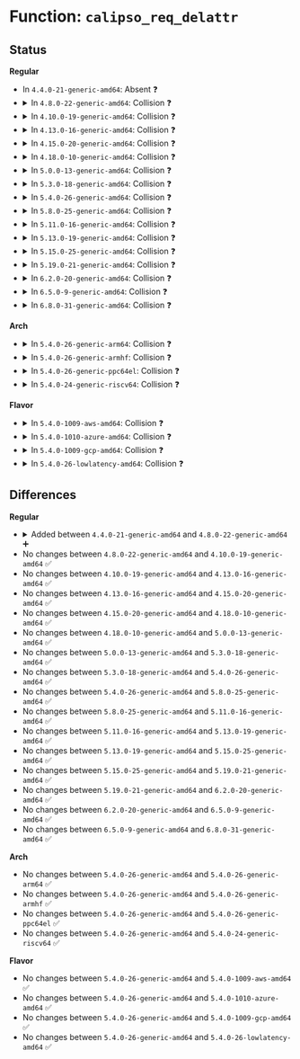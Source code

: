 # Function: <code>calipso_req_delattr</code>

## Status
<b>Regular</b>
<ul>
<li>
In <code>4.4.0-21-generic-amd64</code>: Absent ❓
</li>
<li>
<details>
<summary>In <code>4.8.0-22-generic-amd64</code>: Collision ❓</summary>

```c
void calipso_req_delattr(struct request_sock * req)
```

```json
{
  "name": "calipso_req_delattr",
  "collision_type": "Static-Global Collision",
  "inline_type": "No",
  "funcs": [
    {
      "addr": 18446744071587692224,
      "name": "calipso_req_delattr",
      "external": false,
      "loc": "net/ipv6/calipso.c:1250",
      "file": "net/ipv6/calipso.c",
      "inline": "seen, unknown",
      "caller_inline": [],
      "caller_func": []
    },
    {
      "addr": 18446744071587772880,
      "name": "calipso_req_delattr",
      "external": true,
      "loc": "net/netlabel/netlabel_calipso.c:614",
      "file": "net/netlabel/netlabel_calipso.c",
      "inline": "seen, unknown",
      "caller_inline": [],
      "caller_func": [
        "net/netlabel/netlabel_kapi.c:netlbl_req_delattr"
      ]
    }
  ],
  "symbols": [
    {
      "addr": 18446744071587692224,
      "name": "calipso_req_delattr",
      "section": ".text",
      "bind": "STB_LOCAL",
      "size": 243
    },
    {
      "addr": 18446744071587772880,
      "name": "calipso_req_delattr",
      "section": ".text",
      "bind": "STB_GLOBAL",
      "size": 27
    }
  ]
}
```
</details>
</li>
<li>
<details>
<summary>In <code>4.10.0-19-generic-amd64</code>: Collision ❓</summary>

```c
void calipso_req_delattr(struct request_sock * req)
```

```json
{
  "name": "calipso_req_delattr",
  "collision_type": "Static-Global Collision",
  "inline_type": "No",
  "funcs": [
    {
      "addr": 18446744071587900976,
      "name": "calipso_req_delattr",
      "external": false,
      "loc": "net/ipv6/calipso.c:1250",
      "file": "net/ipv6/calipso.c",
      "inline": "seen, unknown",
      "caller_inline": [],
      "caller_func": []
    },
    {
      "addr": 18446744071587988080,
      "name": "calipso_req_delattr",
      "external": true,
      "loc": "net/netlabel/netlabel_calipso.c:617",
      "file": "net/netlabel/netlabel_calipso.c",
      "inline": "seen, unknown",
      "caller_inline": [],
      "caller_func": [
        "net/netlabel/netlabel_kapi.c:netlbl_req_delattr"
      ]
    }
  ],
  "symbols": [
    {
      "addr": 18446744071587900976,
      "name": "calipso_req_delattr",
      "section": ".text",
      "bind": "STB_LOCAL",
      "size": 243
    },
    {
      "addr": 18446744071587988080,
      "name": "calipso_req_delattr",
      "section": ".text",
      "bind": "STB_GLOBAL",
      "size": 27
    }
  ]
}
```
</details>
</li>
<li>
<details>
<summary>In <code>4.13.0-16-generic-amd64</code>: Collision ❓</summary>

```c
void calipso_req_delattr(struct request_sock * req)
```

```json
{
  "name": "calipso_req_delattr",
  "collision_type": "Static-Global Collision",
  "inline_type": "No",
  "funcs": [
    {
      "addr": 18446744071588058128,
      "name": "calipso_req_delattr",
      "external": false,
      "loc": "net/ipv6/calipso.c:1250",
      "file": "net/ipv6/calipso.c",
      "inline": "seen, unknown",
      "caller_inline": [],
      "caller_func": []
    },
    {
      "addr": 18446744071588146016,
      "name": "calipso_req_delattr",
      "external": true,
      "loc": "net/netlabel/netlabel_calipso.c:617",
      "file": "net/netlabel/netlabel_calipso.c",
      "inline": "seen, unknown",
      "caller_inline": [],
      "caller_func": [
        "net/netlabel/netlabel_kapi.c:netlbl_req_delattr"
      ]
    }
  ],
  "symbols": [
    {
      "addr": 18446744071588058128,
      "name": "calipso_req_delattr",
      "section": ".text",
      "bind": "STB_LOCAL",
      "size": 234
    },
    {
      "addr": 18446744071588146016,
      "name": "calipso_req_delattr",
      "section": ".text",
      "bind": "STB_GLOBAL",
      "size": 28
    }
  ]
}
```
</details>
</li>
<li>
<details>
<summary>In <code>4.15.0-20-generic-amd64</code>: Collision ❓</summary>

```c
void calipso_req_delattr(struct request_sock * req)
```

```json
{
  "name": "calipso_req_delattr",
  "collision_type": "Static-Global Collision",
  "inline_type": "No",
  "funcs": [
    {
      "addr": 18446744071588596400,
      "name": "calipso_req_delattr",
      "external": false,
      "loc": "net/ipv6/calipso.c:1250",
      "file": "net/ipv6/calipso.c",
      "inline": "seen, unknown",
      "caller_inline": [],
      "caller_func": []
    },
    {
      "addr": 18446744071588694048,
      "name": "calipso_req_delattr",
      "external": true,
      "loc": "net/netlabel/netlabel_calipso.c:617",
      "file": "net/netlabel/netlabel_calipso.c",
      "inline": "seen, unknown",
      "caller_inline": [],
      "caller_func": [
        "net/netlabel/netlabel_kapi.c:netlbl_req_delattr"
      ]
    }
  ],
  "symbols": [
    {
      "addr": 18446744071588596400,
      "name": "calipso_req_delattr",
      "section": ".text",
      "bind": "STB_LOCAL",
      "size": 240
    },
    {
      "addr": 18446744071588694048,
      "name": "calipso_req_delattr",
      "section": ".text",
      "bind": "STB_GLOBAL",
      "size": 34
    }
  ]
}
```
</details>
</li>
<li>
<details>
<summary>In <code>4.18.0-10-generic-amd64</code>: Collision ❓</summary>

```c
void calipso_req_delattr(struct request_sock * req)
```

```json
{
  "name": "calipso_req_delattr",
  "collision_type": "Static-Global Collision",
  "inline_type": "No",
  "funcs": [
    {
      "addr": 18446744071588961952,
      "name": "calipso_req_delattr",
      "external": false,
      "loc": "net/ipv6/calipso.c:1248",
      "file": "net/ipv6/calipso.c",
      "inline": "seen, unknown",
      "caller_inline": [],
      "caller_func": []
    },
    {
      "addr": 18446744071589060800,
      "name": "calipso_req_delattr",
      "external": true,
      "loc": "net/netlabel/netlabel_calipso.c:617",
      "file": "net/netlabel/netlabel_calipso.c",
      "inline": "seen, unknown",
      "caller_inline": [],
      "caller_func": [
        "net/netlabel/netlabel_kapi.c:netlbl_req_delattr"
      ]
    }
  ],
  "symbols": [
    {
      "addr": 18446744071588961952,
      "name": "calipso_req_delattr",
      "section": ".text",
      "bind": "STB_LOCAL",
      "size": 223
    },
    {
      "addr": 18446744071589060800,
      "name": "calipso_req_delattr",
      "section": ".text",
      "bind": "STB_GLOBAL",
      "size": 33
    }
  ]
}
```
</details>
</li>
<li>
<details>
<summary>In <code>5.0.0-13-generic-amd64</code>: Collision ❓</summary>

```c
void calipso_req_delattr(struct request_sock * req)
```

```json
{
  "name": "calipso_req_delattr",
  "collision_type": "Static-Global Collision",
  "inline_type": "No",
  "funcs": [
    {
      "addr": 18446744071589184848,
      "name": "calipso_req_delattr",
      "external": false,
      "loc": "net/ipv6/calipso.c:1248",
      "file": "net/ipv6/calipso.c",
      "inline": "seen, unknown",
      "caller_inline": [],
      "caller_func": []
    },
    {
      "addr": 18446744071589286496,
      "name": "calipso_req_delattr",
      "external": true,
      "loc": "net/netlabel/netlabel_calipso.c:617",
      "file": "net/netlabel/netlabel_calipso.c",
      "inline": "seen, unknown",
      "caller_inline": [],
      "caller_func": [
        "net/netlabel/netlabel_kapi.c:netlbl_req_delattr"
      ]
    }
  ],
  "symbols": [
    {
      "addr": 18446744071589184848,
      "name": "calipso_req_delattr",
      "section": ".text",
      "bind": "STB_LOCAL",
      "size": 223
    },
    {
      "addr": 18446744071589286496,
      "name": "calipso_req_delattr",
      "section": ".text",
      "bind": "STB_GLOBAL",
      "size": 33
    }
  ]
}
```
</details>
</li>
<li>
<details>
<summary>In <code>5.3.0-18-generic-amd64</code>: Collision ❓</summary>

```c
void calipso_req_delattr(struct request_sock * req)
```

```json
{
  "name": "calipso_req_delattr",
  "collision_type": "Static-Global Collision",
  "inline_type": "No",
  "funcs": [
    {
      "addr": 18446744071589642816,
      "name": "calipso_req_delattr",
      "external": false,
      "loc": "net/ipv6/calipso.c:1234",
      "file": "net/ipv6/calipso.c",
      "inline": "seen, unknown",
      "caller_inline": [],
      "caller_func": []
    },
    {
      "addr": 18446744071589742384,
      "name": "calipso_req_delattr",
      "external": true,
      "loc": "net/netlabel/netlabel_calipso.c:604",
      "file": "net/netlabel/netlabel_calipso.c",
      "inline": "seen, unknown",
      "caller_inline": [],
      "caller_func": [
        "net/netlabel/netlabel_kapi.c:netlbl_req_delattr"
      ]
    }
  ],
  "symbols": [
    {
      "addr": 18446744071589642816,
      "name": "calipso_req_delattr",
      "section": ".text",
      "bind": "STB_LOCAL",
      "size": 223
    },
    {
      "addr": 18446744071589742384,
      "name": "calipso_req_delattr",
      "section": ".text",
      "bind": "STB_GLOBAL",
      "size": 33
    }
  ]
}
```
</details>
</li>
<li>
<details>
<summary>In <code>5.4.0-26-generic-amd64</code>: Collision ❓</summary>

```c
void calipso_req_delattr(struct request_sock * req)
```

```json
{
  "name": "calipso_req_delattr",
  "collision_type": "Static-Global Collision",
  "inline_type": "No",
  "funcs": [
    {
      "addr": 18446744071589867024,
      "name": "calipso_req_delattr",
      "external": false,
      "loc": "net/ipv6/calipso.c:1234",
      "file": "net/ipv6/calipso.c",
      "inline": "seen, unknown",
      "caller_inline": [],
      "caller_func": []
    },
    {
      "addr": 18446744071589966512,
      "name": "calipso_req_delattr",
      "external": true,
      "loc": "net/netlabel/netlabel_calipso.c:604",
      "file": "net/netlabel/netlabel_calipso.c",
      "inline": "seen, unknown",
      "caller_inline": [],
      "caller_func": [
        "net/netlabel/netlabel_kapi.c:netlbl_req_delattr"
      ]
    }
  ],
  "symbols": [
    {
      "addr": 18446744071589867024,
      "name": "calipso_req_delattr",
      "section": ".text",
      "bind": "STB_LOCAL",
      "size": 223
    },
    {
      "addr": 18446744071589966512,
      "name": "calipso_req_delattr",
      "section": ".text",
      "bind": "STB_GLOBAL",
      "size": 33
    }
  ]
}
```
</details>
</li>
<li>
<details>
<summary>In <code>5.8.0-25-generic-amd64</code>: Collision ❓</summary>

```c
void calipso_req_delattr(struct request_sock * req)
```

```json
{
  "name": "calipso_req_delattr",
  "collision_type": "Static-Global Collision",
  "inline_type": "No",
  "funcs": [
    {
      "addr": 18446744071590890608,
      "name": "calipso_req_delattr",
      "external": false,
      "loc": "net/ipv6/calipso.c:1235",
      "file": "net/ipv6/calipso.c",
      "inline": "seen, unknown",
      "caller_inline": [],
      "caller_func": []
    },
    {
      "addr": 18446744071590996752,
      "name": "calipso_req_delattr",
      "external": true,
      "loc": "net/netlabel/netlabel_calipso.c:604",
      "file": "net/netlabel/netlabel_calipso.c",
      "inline": "seen, unknown",
      "caller_inline": [],
      "caller_func": [
        "net/netlabel/netlabel_kapi.c:netlbl_req_setattr"
      ]
    }
  ],
  "symbols": [
    {
      "addr": 18446744071590890608,
      "name": "calipso_req_delattr",
      "section": ".text",
      "bind": "STB_LOCAL",
      "size": 249
    },
    {
      "addr": 18446744071590996752,
      "name": "calipso_req_delattr",
      "section": ".text",
      "bind": "STB_GLOBAL",
      "size": 33
    }
  ]
}
```
</details>
</li>
<li>
<details>
<summary>In <code>5.11.0-16-generic-amd64</code>: Collision ❓</summary>

```c
void calipso_req_delattr(struct request_sock * req)
```

```json
{
  "name": "calipso_req_delattr",
  "collision_type": "Static-Global Collision",
  "inline_type": "No",
  "funcs": [
    {
      "addr": 18446744071590952224,
      "name": "calipso_req_delattr",
      "external": false,
      "loc": "net/ipv6/calipso.c:1231",
      "file": "net/ipv6/calipso.c",
      "inline": "seen, unknown",
      "caller_inline": [],
      "caller_func": []
    },
    {
      "addr": 18446744071591061376,
      "name": "calipso_req_delattr",
      "external": true,
      "loc": "net/netlabel/netlabel_calipso.c:605",
      "file": "net/netlabel/netlabel_calipso.c",
      "inline": "seen, unknown",
      "caller_inline": [],
      "caller_func": [
        "net/netlabel/netlabel_kapi.c:netlbl_req_setattr"
      ]
    }
  ],
  "symbols": [
    {
      "addr": 18446744071590952224,
      "name": "calipso_req_delattr",
      "section": ".text",
      "bind": "STB_LOCAL",
      "size": 249
    },
    {
      "addr": 18446744071591061376,
      "name": "calipso_req_delattr",
      "section": ".text",
      "bind": "STB_GLOBAL",
      "size": 33
    }
  ]
}
```
</details>
</li>
<li>
<details>
<summary>In <code>5.13.0-19-generic-amd64</code>: Collision ❓</summary>

```c
void calipso_req_delattr(struct request_sock * req)
```

```json
{
  "name": "calipso_req_delattr",
  "collision_type": "Static-Global Collision",
  "inline_type": "No",
  "funcs": [
    {
      "addr": 18446744071590882192,
      "name": "calipso_req_delattr",
      "external": false,
      "loc": "net/ipv6/calipso.c:1231",
      "file": "net/ipv6/calipso.c",
      "inline": "seen, unknown",
      "caller_inline": [],
      "caller_func": []
    },
    {
      "addr": 18446744071590992144,
      "name": "calipso_req_delattr",
      "external": true,
      "loc": "net/netlabel/netlabel_calipso.c:605",
      "file": "net/netlabel/netlabel_calipso.c",
      "inline": "seen, unknown",
      "caller_inline": [],
      "caller_func": [
        "net/netlabel/netlabel_kapi.c:netlbl_req_setattr"
      ]
    }
  ],
  "symbols": [
    {
      "addr": 18446744071590882192,
      "name": "calipso_req_delattr",
      "section": ".text",
      "bind": "STB_LOCAL",
      "size": 263
    },
    {
      "addr": 18446744071590992144,
      "name": "calipso_req_delattr",
      "section": ".text",
      "bind": "STB_GLOBAL",
      "size": 33
    }
  ]
}
```
</details>
</li>
<li>
<details>
<summary>In <code>5.15.0-25-generic-amd64</code>: Collision ❓</summary>

```c
void calipso_req_delattr(struct request_sock * req)
```

```json
{
  "name": "calipso_req_delattr",
  "collision_type": "Static-Global Collision",
  "inline_type": "No",
  "funcs": [
    {
      "addr": 18446744071591712848,
      "name": "calipso_req_delattr",
      "external": false,
      "loc": "net/ipv6/calipso.c:1231",
      "file": "net/ipv6/calipso.c",
      "inline": "seen, unknown",
      "caller_inline": [],
      "caller_func": []
    },
    {
      "addr": 18446744071591829824,
      "name": "calipso_req_delattr",
      "external": true,
      "loc": "net/netlabel/netlabel_calipso.c:605",
      "file": "net/netlabel/netlabel_calipso.c",
      "inline": "seen, unknown",
      "caller_inline": [],
      "caller_func": [
        "net/netlabel/netlabel_kapi.c:netlbl_req_setattr"
      ]
    }
  ],
  "symbols": [
    {
      "addr": 18446744071591712848,
      "name": "calipso_req_delattr",
      "section": ".text",
      "bind": "STB_LOCAL",
      "size": 263
    },
    {
      "addr": 18446744071591829824,
      "name": "calipso_req_delattr",
      "section": ".text",
      "bind": "STB_GLOBAL",
      "size": 33
    }
  ]
}
```
</details>
</li>
<li>
<details>
<summary>In <code>5.19.0-21-generic-amd64</code>: Collision ❓</summary>

```c
void calipso_req_delattr(struct request_sock * req)
```

```json
{
  "name": "calipso_req_delattr",
  "collision_type": "Static-Global Collision",
  "inline_type": "No",
  "funcs": [
    {
      "addr": 18446744071593412944,
      "name": "calipso_req_delattr",
      "external": false,
      "loc": "net/ipv6/calipso.c:1231",
      "file": "net/ipv6/calipso.c",
      "inline": "seen, unknown",
      "caller_inline": [],
      "caller_func": []
    },
    {
      "addr": 18446744071593543776,
      "name": "calipso_req_delattr",
      "external": true,
      "loc": "net/netlabel/netlabel_calipso.c:605",
      "file": "net/netlabel/netlabel_calipso.c",
      "inline": "seen, unknown",
      "caller_inline": [],
      "caller_func": [
        "net/netlabel/netlabel_kapi.c:netlbl_req_setattr"
      ]
    }
  ],
  "symbols": [
    {
      "addr": 18446744071593412944,
      "name": "calipso_req_delattr",
      "section": ".text",
      "bind": "STB_LOCAL",
      "size": 299
    },
    {
      "addr": 18446744071593543776,
      "name": "calipso_req_delattr",
      "section": ".text",
      "bind": "STB_GLOBAL",
      "size": 49
    }
  ]
}
```
</details>
</li>
<li>
<details>
<summary>In <code>6.2.0-20-generic-amd64</code>: Collision ❓</summary>

```c
void calipso_req_delattr(struct request_sock * req)
```

```json
{
  "name": "calipso_req_delattr",
  "collision_type": "Static-Global Collision",
  "inline_type": "No",
  "funcs": [
    {
      "addr": 18446744071595323584,
      "name": "calipso_req_delattr",
      "external": false,
      "loc": "net/ipv6/calipso.c:1231",
      "file": "net/ipv6/calipso.c",
      "inline": "seen, unknown",
      "caller_inline": [],
      "caller_func": []
    },
    {
      "addr": 18446744071595464992,
      "name": "calipso_req_delattr",
      "external": true,
      "loc": "net/netlabel/netlabel_calipso.c:606",
      "file": "net/netlabel/netlabel_calipso.c",
      "inline": "seen, unknown",
      "caller_inline": [],
      "caller_func": [
        "net/netlabel/netlabel_kapi.c:netlbl_req_setattr"
      ]
    }
  ],
  "symbols": [
    {
      "addr": 18446744071595323584,
      "name": "calipso_req_delattr",
      "section": ".text",
      "bind": "STB_LOCAL",
      "size": 299
    },
    {
      "addr": 18446744071595464992,
      "name": "calipso_req_delattr",
      "section": ".text",
      "bind": "STB_GLOBAL",
      "size": 49
    }
  ]
}
```
</details>
</li>
<li>
<details>
<summary>In <code>6.5.0-9-generic-amd64</code>: Collision ❓</summary>

```c
void calipso_req_delattr(struct request_sock * req)
```

```json
{
  "name": "calipso_req_delattr",
  "collision_type": "Static-Global Collision",
  "inline_type": "No",
  "funcs": [
    {
      "addr": 18446744071595718656,
      "name": "calipso_req_delattr",
      "external": false,
      "loc": "net/ipv6/calipso.c:1231",
      "file": "net/ipv6/calipso.c",
      "inline": "seen, unknown",
      "caller_inline": [],
      "caller_func": []
    },
    {
      "addr": 18446744071595972080,
      "name": "calipso_req_delattr",
      "external": true,
      "loc": "net/netlabel/netlabel_calipso.c:606",
      "file": "net/netlabel/netlabel_calipso.c",
      "inline": "seen, unknown",
      "caller_inline": [],
      "caller_func": [
        "net/netlabel/netlabel_kapi.c:netlbl_req_setattr"
      ]
    }
  ],
  "symbols": [
    {
      "addr": 18446744071595718656,
      "name": "calipso_req_delattr",
      "section": ".text",
      "bind": "STB_LOCAL",
      "size": 297
    },
    {
      "addr": 18446744071595972080,
      "name": "calipso_req_delattr",
      "section": ".text",
      "bind": "STB_GLOBAL",
      "size": 49
    }
  ]
}
```
</details>
</li>
<li>
<details>
<summary>In <code>6.8.0-31-generic-amd64</code>: Collision ❓</summary>

```c
void calipso_req_delattr(struct request_sock * req)
```

```json
{
  "name": "calipso_req_delattr",
  "collision_type": "Static-Global Collision",
  "inline_type": "No",
  "funcs": [
    {
      "addr": 18446744071596566480,
      "name": "calipso_req_delattr",
      "external": false,
      "loc": "net/ipv6/calipso.c:1231",
      "file": "net/ipv6/calipso.c",
      "inline": "seen, unknown",
      "caller_inline": [],
      "caller_func": []
    },
    {
      "addr": 18446744071596834576,
      "name": "calipso_req_delattr",
      "external": true,
      "loc": "net/netlabel/netlabel_calipso.c:609",
      "file": "net/netlabel/netlabel_calipso.c",
      "inline": "seen, unknown",
      "caller_inline": [],
      "caller_func": [
        "net/netlabel/netlabel_kapi.c:netlbl_req_setattr"
      ]
    }
  ],
  "symbols": [
    {
      "addr": 18446744071596566480,
      "name": "calipso_req_delattr",
      "section": ".text",
      "bind": "STB_LOCAL",
      "size": 297
    },
    {
      "addr": 18446744071596834576,
      "name": "calipso_req_delattr",
      "section": ".text",
      "bind": "STB_GLOBAL",
      "size": 49
    }
  ]
}
```
</details>
</li>
</ul>
<b>Arch</b>
<ul>
<li>
<details>
<summary>In <code>5.4.0-26-generic-arm64</code>: Collision ❓</summary>

```c
void calipso_req_delattr(struct request_sock * req)
```

```json
{
  "name": "calipso_req_delattr",
  "collision_type": "Static-Global Collision",
  "inline_type": "No",
  "funcs": [
    {
      "addr": 18446603336503579904,
      "name": "calipso_req_delattr",
      "external": false,
      "loc": "net/ipv6/calipso.c:1234",
      "file": "net/ipv6/calipso.c",
      "inline": "seen, unknown",
      "caller_inline": [],
      "caller_func": []
    },
    {
      "addr": 18446603336503701680,
      "name": "calipso_req_delattr",
      "external": true,
      "loc": "net/netlabel/netlabel_calipso.c:604",
      "file": "net/netlabel/netlabel_calipso.c",
      "inline": "seen, unknown",
      "caller_inline": [],
      "caller_func": [
        "net/netlabel/netlabel_kapi.c:netlbl_req_delattr"
      ]
    }
  ],
  "symbols": [
    {
      "addr": 18446603336503579904,
      "name": "calipso_req_delattr",
      "section": ".text",
      "bind": "STB_LOCAL",
      "size": 280
    },
    {
      "addr": 18446603336503701680,
      "name": "calipso_req_delattr",
      "section": ".text",
      "bind": "STB_GLOBAL",
      "size": 60
    }
  ]
}
```
</details>
</li>
<li>
<details>
<summary>In <code>5.4.0-26-generic-armhf</code>: Collision ❓</summary>

```c
void calipso_req_delattr(struct request_sock * req)
```

```json
{
  "name": "calipso_req_delattr",
  "collision_type": "Static-Global Collision",
  "inline_type": "No",
  "funcs": [
    {
      "addr": 3236231440,
      "name": "calipso_req_delattr",
      "external": false,
      "loc": "net/ipv6/calipso.c:1234",
      "file": "net/ipv6/calipso.c",
      "inline": "seen, unknown",
      "caller_inline": [],
      "caller_func": []
    },
    {
      "addr": 3236336980,
      "name": "calipso_req_delattr",
      "external": true,
      "loc": "net/netlabel/netlabel_calipso.c:604",
      "file": "net/netlabel/netlabel_calipso.c",
      "inline": "seen, unknown",
      "caller_inline": [],
      "caller_func": [
        "net/netlabel/netlabel_kapi.c:netlbl_req_delattr"
      ]
    }
  ],
  "symbols": [
    {
      "addr": 3236231440,
      "name": "calipso_req_delattr",
      "section": ".text",
      "bind": "STB_LOCAL",
      "size": 292
    },
    {
      "addr": 3236336980,
      "name": "calipso_req_delattr",
      "section": ".text",
      "bind": "STB_GLOBAL",
      "size": 52
    }
  ]
}
```
</details>
</li>
<li>
<details>
<summary>In <code>5.4.0-26-generic-ppc64el</code>: Collision ❓</summary>

```c
void calipso_req_delattr(struct request_sock * req)
```

```json
{
  "name": "calipso_req_delattr",
  "collision_type": "Static-Global Collision",
  "inline_type": "No",
  "funcs": [
    {
      "addr": 13835058055297391808,
      "name": "calipso_req_delattr",
      "external": false,
      "loc": "net/ipv6/calipso.c:1234",
      "file": "net/ipv6/calipso.c",
      "inline": "seen, unknown",
      "caller_inline": [],
      "caller_func": []
    },
    {
      "addr": 13835058055297533520,
      "name": "calipso_req_delattr",
      "external": true,
      "loc": "net/netlabel/netlabel_calipso.c:604",
      "file": "net/netlabel/netlabel_calipso.c",
      "inline": "seen, unknown",
      "caller_inline": [],
      "caller_func": [
        "net/netlabel/netlabel_kapi.c:netlbl_req_delattr"
      ]
    }
  ],
  "symbols": [
    {
      "addr": 13835058055297391808,
      "name": "calipso_req_delattr",
      "section": ".text",
      "bind": "STB_LOCAL",
      "size": 368
    },
    {
      "addr": 13835058055297533520,
      "name": "calipso_req_delattr",
      "section": ".text",
      "bind": "STB_GLOBAL",
      "size": 80
    }
  ]
}
```
</details>
</li>
<li>
<details>
<summary>In <code>5.4.0-24-generic-riscv64</code>: Collision ❓</summary>

```c
void calipso_req_delattr(struct request_sock * req)
```

```json
{
  "name": "calipso_req_delattr",
  "collision_type": "Static-Global Collision",
  "inline_type": "No",
  "funcs": [
    {
      "addr": 18446743936279536394,
      "name": "calipso_req_delattr",
      "external": false,
      "loc": "net/ipv6/calipso.c:1234",
      "file": "net/ipv6/calipso.c",
      "inline": "seen, unknown",
      "caller_inline": [],
      "caller_func": []
    },
    {
      "addr": 18446743936279632290,
      "name": "calipso_req_delattr",
      "external": true,
      "loc": "net/netlabel/netlabel_calipso.c:604",
      "file": "net/netlabel/netlabel_calipso.c",
      "inline": "seen, unknown",
      "caller_inline": [],
      "caller_func": [
        "net/netlabel/netlabel_kapi.c:netlbl_req_delattr"
      ]
    }
  ],
  "symbols": [
    {
      "addr": 18446743936279536394,
      "name": "calipso_req_delattr",
      "section": ".text",
      "bind": "STB_LOCAL",
      "size": 190
    },
    {
      "addr": 18446743936279632290,
      "name": "calipso_req_delattr",
      "section": ".text",
      "bind": "STB_GLOBAL",
      "size": 48
    }
  ]
}
```
</details>
</li>
</ul>
<b>Flavor</b>
<ul>
<li>
<details>
<summary>In <code>5.4.0-1009-aws-amd64</code>: Collision ❓</summary>

```c
void calipso_req_delattr(struct request_sock * req)
```

```json
{
  "name": "calipso_req_delattr",
  "collision_type": "Static-Global Collision",
  "inline_type": "No",
  "funcs": [
    {
      "addr": 18446744071589471392,
      "name": "calipso_req_delattr",
      "external": false,
      "loc": "net/ipv6/calipso.c:1234",
      "file": "net/ipv6/calipso.c",
      "inline": "seen, unknown",
      "caller_inline": [],
      "caller_func": []
    },
    {
      "addr": 18446744071589570112,
      "name": "calipso_req_delattr",
      "external": true,
      "loc": "net/netlabel/netlabel_calipso.c:604",
      "file": "net/netlabel/netlabel_calipso.c",
      "inline": "seen, unknown",
      "caller_inline": [],
      "caller_func": [
        "net/netlabel/netlabel_kapi.c:netlbl_req_delattr"
      ]
    }
  ],
  "symbols": [
    {
      "addr": 18446744071589471392,
      "name": "calipso_req_delattr",
      "section": ".text",
      "bind": "STB_LOCAL",
      "size": 223
    },
    {
      "addr": 18446744071589570112,
      "name": "calipso_req_delattr",
      "section": ".text",
      "bind": "STB_GLOBAL",
      "size": 33
    }
  ]
}
```
</details>
</li>
<li>
<details>
<summary>In <code>5.4.0-1010-azure-amd64</code>: Collision ❓</summary>

```c
void calipso_req_delattr(struct request_sock * req)
```

```json
{
  "name": "calipso_req_delattr",
  "collision_type": "Static-Global Collision",
  "inline_type": "No",
  "funcs": [
    {
      "addr": 18446744071589196384,
      "name": "calipso_req_delattr",
      "external": false,
      "loc": "net/ipv6/calipso.c:1234",
      "file": "net/ipv6/calipso.c",
      "inline": "seen, unknown",
      "caller_inline": [],
      "caller_func": []
    },
    {
      "addr": 18446744071589294688,
      "name": "calipso_req_delattr",
      "external": true,
      "loc": "net/netlabel/netlabel_calipso.c:604",
      "file": "net/netlabel/netlabel_calipso.c",
      "inline": "seen, unknown",
      "caller_inline": [],
      "caller_func": [
        "net/netlabel/netlabel_kapi.c:netlbl_req_delattr"
      ]
    }
  ],
  "symbols": [
    {
      "addr": 18446744071589196384,
      "name": "calipso_req_delattr",
      "section": ".text",
      "bind": "STB_LOCAL",
      "size": 223
    },
    {
      "addr": 18446744071589294688,
      "name": "calipso_req_delattr",
      "section": ".text",
      "bind": "STB_GLOBAL",
      "size": 33
    }
  ]
}
```
</details>
</li>
<li>
<details>
<summary>In <code>5.4.0-1009-gcp-amd64</code>: Collision ❓</summary>

```c
void calipso_req_delattr(struct request_sock * req)
```

```json
{
  "name": "calipso_req_delattr",
  "collision_type": "Static-Global Collision",
  "inline_type": "No",
  "funcs": [
    {
      "addr": 18446744071589908256,
      "name": "calipso_req_delattr",
      "external": false,
      "loc": "net/ipv6/calipso.c:1234",
      "file": "net/ipv6/calipso.c",
      "inline": "seen, unknown",
      "caller_inline": [],
      "caller_func": []
    },
    {
      "addr": 18446744071590012144,
      "name": "calipso_req_delattr",
      "external": true,
      "loc": "net/netlabel/netlabel_calipso.c:604",
      "file": "net/netlabel/netlabel_calipso.c",
      "inline": "seen, unknown",
      "caller_inline": [],
      "caller_func": [
        "net/netlabel/netlabel_kapi.c:netlbl_req_delattr"
      ]
    }
  ],
  "symbols": [
    {
      "addr": 18446744071589908256,
      "name": "calipso_req_delattr",
      "section": ".text",
      "bind": "STB_LOCAL",
      "size": 223
    },
    {
      "addr": 18446744071590012144,
      "name": "calipso_req_delattr",
      "section": ".text",
      "bind": "STB_GLOBAL",
      "size": 33
    }
  ]
}
```
</details>
</li>
<li>
<details>
<summary>In <code>5.4.0-26-lowlatency-amd64</code>: Collision ❓</summary>

```c
void calipso_req_delattr(struct request_sock * req)
```

```json
{
  "name": "calipso_req_delattr",
  "collision_type": "Static-Global Collision",
  "inline_type": "No",
  "funcs": [
    {
      "addr": 18446744071589960672,
      "name": "calipso_req_delattr",
      "external": false,
      "loc": "net/ipv6/calipso.c:1234",
      "file": "net/ipv6/calipso.c",
      "inline": "seen, unknown",
      "caller_inline": [],
      "caller_func": []
    },
    {
      "addr": 18446744071590062224,
      "name": "calipso_req_delattr",
      "external": true,
      "loc": "net/netlabel/netlabel_calipso.c:604",
      "file": "net/netlabel/netlabel_calipso.c",
      "inline": "seen, unknown",
      "caller_inline": [],
      "caller_func": [
        "net/netlabel/netlabel_kapi.c:netlbl_req_delattr"
      ]
    }
  ],
  "symbols": [
    {
      "addr": 18446744071589960672,
      "name": "calipso_req_delattr",
      "section": ".text",
      "bind": "STB_LOCAL",
      "size": 223
    },
    {
      "addr": 18446744071590062224,
      "name": "calipso_req_delattr",
      "section": ".text",
      "bind": "STB_GLOBAL",
      "size": 33
    }
  ]
}
```
</details>
</li>
</ul>

## Differences
<b>Regular</b>
<ul>
<li>
<details>
<summary>Added between <code>4.4.0-21-generic-amd64</code> and <code>4.8.0-22-generic-amd64</code> ➕</summary>

```c
void calipso_req_delattr(struct request_sock * req)
```
</details>
</li>
<li>
No changes between <code>4.8.0-22-generic-amd64</code> and <code>4.10.0-19-generic-amd64</code> ✅
</li>
<li>
No changes between <code>4.10.0-19-generic-amd64</code> and <code>4.13.0-16-generic-amd64</code> ✅
</li>
<li>
No changes between <code>4.13.0-16-generic-amd64</code> and <code>4.15.0-20-generic-amd64</code> ✅
</li>
<li>
No changes between <code>4.15.0-20-generic-amd64</code> and <code>4.18.0-10-generic-amd64</code> ✅
</li>
<li>
No changes between <code>4.18.0-10-generic-amd64</code> and <code>5.0.0-13-generic-amd64</code> ✅
</li>
<li>
No changes between <code>5.0.0-13-generic-amd64</code> and <code>5.3.0-18-generic-amd64</code> ✅
</li>
<li>
No changes between <code>5.3.0-18-generic-amd64</code> and <code>5.4.0-26-generic-amd64</code> ✅
</li>
<li>
No changes between <code>5.4.0-26-generic-amd64</code> and <code>5.8.0-25-generic-amd64</code> ✅
</li>
<li>
No changes between <code>5.8.0-25-generic-amd64</code> and <code>5.11.0-16-generic-amd64</code> ✅
</li>
<li>
No changes between <code>5.11.0-16-generic-amd64</code> and <code>5.13.0-19-generic-amd64</code> ✅
</li>
<li>
No changes between <code>5.13.0-19-generic-amd64</code> and <code>5.15.0-25-generic-amd64</code> ✅
</li>
<li>
No changes between <code>5.15.0-25-generic-amd64</code> and <code>5.19.0-21-generic-amd64</code> ✅
</li>
<li>
No changes between <code>5.19.0-21-generic-amd64</code> and <code>6.2.0-20-generic-amd64</code> ✅
</li>
<li>
No changes between <code>6.2.0-20-generic-amd64</code> and <code>6.5.0-9-generic-amd64</code> ✅
</li>
<li>
No changes between <code>6.5.0-9-generic-amd64</code> and <code>6.8.0-31-generic-amd64</code> ✅
</li>
</ul>
<b>Arch</b>
<ul>
<li>
No changes between <code>5.4.0-26-generic-amd64</code> and <code>5.4.0-26-generic-arm64</code> ✅
</li>
<li>
No changes between <code>5.4.0-26-generic-amd64</code> and <code>5.4.0-26-generic-armhf</code> ✅
</li>
<li>
No changes between <code>5.4.0-26-generic-amd64</code> and <code>5.4.0-26-generic-ppc64el</code> ✅
</li>
<li>
No changes between <code>5.4.0-26-generic-amd64</code> and <code>5.4.0-24-generic-riscv64</code> ✅
</li>
</ul>
<b>Flavor</b>
<ul>
<li>
No changes between <code>5.4.0-26-generic-amd64</code> and <code>5.4.0-1009-aws-amd64</code> ✅
</li>
<li>
No changes between <code>5.4.0-26-generic-amd64</code> and <code>5.4.0-1010-azure-amd64</code> ✅
</li>
<li>
No changes between <code>5.4.0-26-generic-amd64</code> and <code>5.4.0-1009-gcp-amd64</code> ✅
</li>
<li>
No changes between <code>5.4.0-26-generic-amd64</code> and <code>5.4.0-26-lowlatency-amd64</code> ✅
</li>
</ul>
